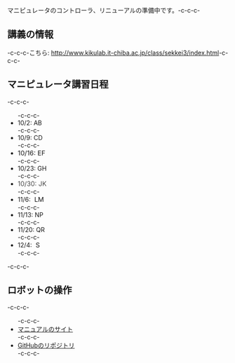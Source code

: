 マニピュレータのコントローラ、リニューアルの準備中です。-c-c-c-<h2>講義の情報</h2>-c-c-c-こちら: <a href="http://www.kikulab.it-chiba.ac.jp/class/sekkei3/index.html">http://www.kikulab.it-chiba.ac.jp/class/sekkei3/index.html</a>-c-c-c-<h2>マニピュレータ講習日程</h2>-c-c-c-<ul>-c-c-c- 	<li>10/2: AB</li>-c-c-c- 	<li>10/9: CD</li>-c-c-c- 	<li><span style="font-size: 15px;">10/16: EF</span></li>-c-c-c- 	<li>10/23: GH</li>-c-c-c- 	<li><span class="s1" style="font-size: 15px; font-weight: 300;">10/30: JK</span></li>-c-c-c- 	<li>11/6:<span class="Apple-converted-space" style="font-size: 15px;">  </span><span style="font-size: 15px;">LM</span></li>-c-c-c- 	<li>11/13: NP</li>-c-c-c- 	<li>11/20: QR</li>-c-c-c- 	<li>12/4:<span class="Apple-converted-space" style="font-size: 15px;">  </span><span style="font-size: 15px;">S</span></li>-c-c-c-</ul>-c-c-c-<h2>ロボットの操作</h2>-c-c-c-<ul>-c-c-c- 	<li><a href="https://ryuichiueda.github.io/RobotDesign3/index.html">マニュアルのサイト</a></li>-c-c-c- 	<li><a href="https://github.com/ryuichiueda/RobotDesign3">GitHubのリポジトリ</a></li>-c-c-c-</ul>
